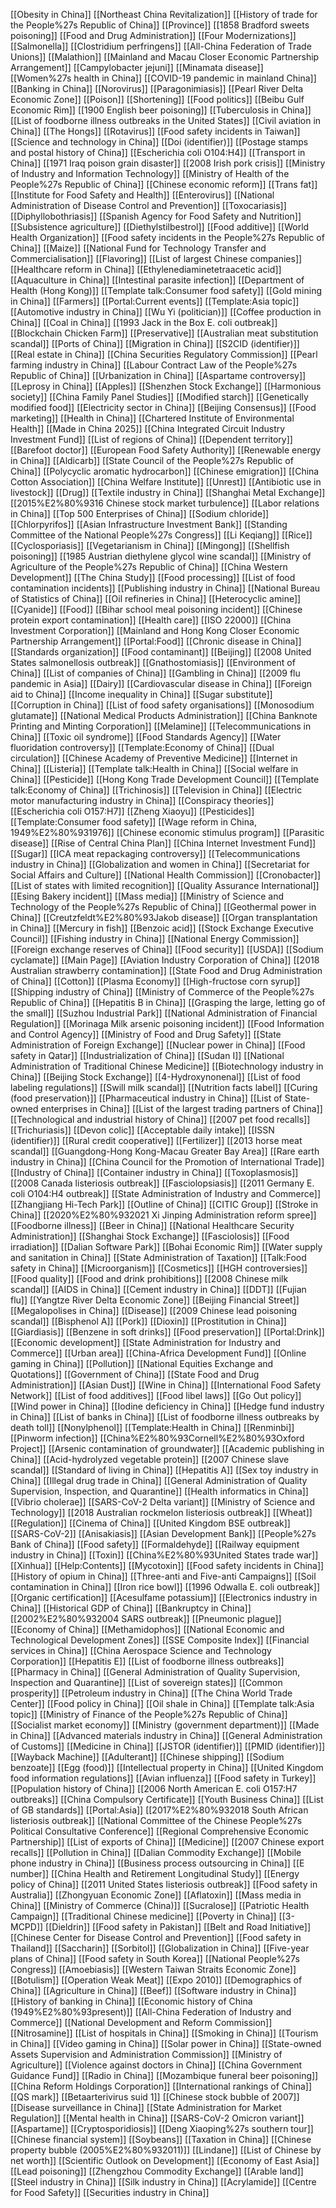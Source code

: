 [[Obesity in China]]
[[Northeast China Revitalization]]
[[History of trade for the People%27s Republic of China]]
[[Province]]
[[1858 Bradford sweets poisoning]]
[[Food and Drug Administration]]
[[Four Modernizations]]
[[Salmonella]]
[[Clostridium perfringens]]
[[All-China Federation of Trade Unions]]
[[Malathion]]
[[Mainland and Macau Closer Economic Partnership Arrangement]]
[[Campylobacter jejuni]]
[[Minamata disease]]
[[Women%27s health in China]]
[[COVID-19 pandemic in mainland China]]
[[Banking in China]]
[[Norovirus]]
[[Paragonimiasis]]
[[Pearl River Delta Economic Zone]]
[[Poison]]
[[Shortening]]
[[Food politics]]
[[Beibu Gulf Economic Rim]]
[[1900 English beer poisoning]]
[[Tuberculosis in China]]
[[List of foodborne illness outbreaks in the United States]]
[[Civil aviation in China]]
[[The Hongs]]
[[Rotavirus]]
[[Food safety incidents in Taiwan]]
[[Science and technology in China]]
[[Doi (identifier)]]
[[Postage stamps and postal history of China]]
[[Escherichia coli O104:H4]]
[[Transport in China]]
[[1971 Iraq poison grain disaster]]
[[2008 Irish pork crisis]]
[[Ministry of Industry and Information Technology]]
[[Ministry of Health of the People%27s Republic of China]]
[[Chinese economic reform]]
[[Trans fat]]
[[Institute for Food Safety and Health]]
[[Enterovirus]]
[[National Administration of Disease Control and Prevention]]
[[Toxocariasis]]
[[Diphyllobothriasis]]
[[Spanish Agency for Food Safety and Nutrition]]
[[Subsistence agriculture]]
[[Diethylstilbestrol]]
[[Food additive]]
[[World Health Organization]]
[[Food safety incidents in the People%27s Republic of China]]
[[Maize]]
[[National Fund for Technology Transfer and Commercialisation]]
[[Flavoring]]
[[List of largest Chinese companies]]
[[Healthcare reform in China]]
[[Ethylenediaminetetraacetic acid]]
[[Aquaculture in China]]
[[Intestinal parasite infection]]
[[Department of Health (Hong Kong)]]
[[Template talk:Consumer food safety]]
[[Gold mining in China]]
[[Farmers]]
[[Portal:Current events]]
[[Template:Asia topic]]
[[Automotive industry in China]]
[[Wu Yi (politician)]]
[[Coffee production in China]]
[[Coal in China]]
[[1993 Jack in the Box E. coli outbreak]]
[[Blockchain Chicken Farm]]
[[Preservative]]
[[Australian meat substitution scandal]]
[[Ports of China]]
[[Migration in China]]
[[S2CID (identifier)]]
[[Real estate in China]]
[[China Securities Regulatory Commission]]
[[Pearl farming industry in China]]
[[Labour Contract Law of the People%27s Republic of China]]
[[Urbanization in China]]
[[Aspartame controversy]]
[[Leprosy in China]]
[[Apples]]
[[Shenzhen Stock Exchange]]
[[Harmonious society]]
[[China Family Panel Studies]]
[[Modified starch]]
[[Genetically modified food]]
[[Electricity sector in China]]
[[Beijing Consensus]]
[[Food marketing]]
[[Health in China]]
[[Chartered Institute of Environmental Health]]
[[Made in China 2025]]
[[China Integrated Circuit Industry Investment Fund]]
[[List of regions of China]]
[[Dependent territory]]
[[Barefoot doctor]]
[[European Food Safety Authority]]
[[Renewable energy in China]]
[[Aldicarb]]
[[State Council of the People%27s Republic of China]]
[[Polycyclic aromatic hydrocarbon]]
[[Chinese emigration]]
[[China Cotton Association]]
[[China Welfare Institute]]
[[Unrest]]
[[Antibiotic use in livestock]]
[[Drug]]
[[Textile industry in China]]
[[Shanghai Metal Exchange]]
[[2015%E2%80%9316 Chinese stock market turbulence]]
[[Labor relations in China]]
[[Top 500 Enterprises of China]]
[[Sodium chloride]]
[[Chlorpyrifos]]
[[Asian Infrastructure Investment Bank]]
[[Standing Committee of the National People%27s Congress]]
[[Li Keqiang]]
[[Rice]]
[[Cyclosporiasis]]
[[Vegetarianism in China]]
[[Mingong]]
[[Shellfish poisoning]]
[[1985 Austrian diethylene glycol wine scandal]]
[[Ministry of Agriculture of the People%27s Republic of China]]
[[China Western Development]]
[[The China Study]]
[[Food processing]]
[[List of food contamination incidents]]
[[Publishing industry in China]]
[[National Bureau of Statistics of China]]
[[Oil refineries in China]]
[[Heterocyclic amine]]
[[Cyanide]]
[[Food]]
[[Bihar school meal poisoning incident]]
[[Chinese protein export contamination]]
[[Health care]]
[[ISO 22000]]
[[China Investment Corporation]]
[[Mainland and Hong Kong Closer Economic Partnership Arrangement]]
[[Portal:Food]]
[[Chronic disease in China]]
[[Standards organization]]
[[Food contaminant]]
[[Beijing]]
[[2008 United States salmonellosis outbreak]]
[[Gnathostomiasis]]
[[Environment of China]]
[[List of companies of China]]
[[Gambling in China]]
[[2009 flu pandemic in Asia]]
[[Dairy]]
[[Cardiovascular disease in China]]
[[Foreign aid to China]]
[[Income inequality in China]]
[[Sugar substitute]]
[[Corruption in China]]
[[List of food safety organisations]]
[[Monosodium glutamate]]
[[National Medical Products Administration]]
[[China Banknote Printing and Minting Corporation]]
[[Melamine]]
[[Telecommunications in China]]
[[Toxic oil syndrome]]
[[Food Standards Agency]]
[[Water fluoridation controversy]]
[[Template:Economy of China]]
[[Dual circulation]]
[[Chinese Academy of Preventive Medicine]]
[[Internet in China]]
[[Listeria]]
[[Template talk:Health in China]]
[[Social welfare in China]]
[[Pesticide]]
[[Hong Kong Trade Development Council]]
[[Template talk:Economy of China]]
[[Trichinosis]]
[[Television in China]]
[[Electric motor manufacturing industry in China]]
[[Conspiracy theories]]
[[Escherichia coli O157:H7]]
[[Zheng Xiaoyu]]
[[Pesticides]]
[[Template:Consumer food safety]]
[[Wage reform in China, 1949%E2%80%931976]]
[[Chinese economic stimulus program]]
[[Parasitic disease]]
[[Rise of Central China Plan]]
[[China Internet Investment Fund]]
[[Sugar]]
[[ICA meat repackaging controversy]]
[[Telecommunications industry in China]]
[[Globalization and women in China]]
[[Secretariat for Social Affairs and Culture]]
[[National Health Commission]]
[[Cronobacter]]
[[List of states with limited recognition]]
[[Quality Assurance International]]
[[Esing Bakery incident]]
[[Mass media]]
[[Ministry of Science and Technology of the People%27s Republic of China]]
[[Geothermal power in China]]
[[Creutzfeldt%E2%80%93Jakob disease]]
[[Organ transplantation in China]]
[[Mercury in fish]]
[[Benzoic acid]]
[[Stock Exchange Executive Council]]
[[Fishing industry in China]]
[[National Energy Commission]]
[[Foreign exchange reserves of China]]
[[Food security]]
[[USDA]]
[[Sodium cyclamate]]
[[Main Page]]
[[Aviation Industry Corporation of China]]
[[2018 Australian strawberry contamination]]
[[State Food and Drug Administration of China]]
[[Cotton]]
[[Plasma Economy]]
[[High-fructose corn syrup]]
[[Shipping industry of China]]
[[Ministry of Commerce of the People%27s Republic of China]]
[[Hepatitis B in China]]
[[Grasping the large, letting go of the small]]
[[Suzhou Industrial Park]]
[[National Administration of Financial Regulation]]
[[Morinaga Milk arsenic poisoning incident]]
[[Food Information and Control Agency]]
[[Ministry of Food and Drug Safety]]
[[State Administration of Foreign Exchange]]
[[Nuclear power in China]]
[[Food safety in Qatar]]
[[Industrialization of China]]
[[Sudan I]]
[[National Administration of Traditional Chinese Medicine]]
[[Biotechnology industry in China]]
[[Beijing Stock Exchange]]
[[4-Hydroxynonenal]]
[[List of food labeling regulations]]
[[Swill milk scandal]]
[[Nutrition facts label]]
[[Curing (food preservation)]]
[[Pharmaceutical industry in China]]
[[List of State-owned enterprises in China]]
[[List of the largest trading partners of China]]
[[Technological and industrial history of China]]
[[2007 pet food recalls]]
[[Trichuriasis]]
[[Devon colic]]
[[Acceptable daily intake]]
[[ISSN (identifier)]]
[[Rural credit cooperative]]
[[Fertilizer]]
[[2013 horse meat scandal]]
[[Guangdong-Hong Kong-Macau Greater Bay Area]]
[[Rare earth industry in China]]
[[China Council for the Promotion of International Trade]]
[[Industry of China]]
[[Container industry in China]]
[[Toxoplasmosis]]
[[2008 Canada listeriosis outbreak]]
[[Fasciolopsiasis]]
[[2011 Germany E. coli O104:H4 outbreak]]
[[State Administration of Industry and Commerce]]
[[Zhangjiang Hi-Tech Park]]
[[Outline of China]]
[[CITIC Group]]
[[Stroke in China]]
[[2020%E2%80%932021 Xi Jinping Administration reform spree]]
[[Foodborne illness]]
[[Beer in China]]
[[National Healthcare Security Administration]]
[[Shanghai Stock Exchange]]
[[Fasciolosis]]
[[Food irradiation]]
[[Dalian Software Park]]
[[Bohai Economic Rim]]
[[Water supply and sanitation in China]]
[[State Administration of Taxation]]
[[Talk:Food safety in China]]
[[Microorganism]]
[[Cosmetics]]
[[HGH controversies]]
[[Food quality]]
[[Food and drink prohibitions]]
[[2008 Chinese milk scandal]]
[[AIDS in China]]
[[Cement industry in China]]
[[DDT]]
[[Fujian flu]]
[[Yangtze River Delta Economic Zone]]
[[Beijing Financial Street]]
[[Megalopolises in China]]
[[Disease]]
[[2009 Chinese lead poisoning scandal]]
[[Bisphenol A]]
[[Pork]]
[[Dioxin]]
[[Prostitution in China]]
[[Giardiasis]]
[[Benzene in soft drinks]]
[[Food preservation]]
[[Portal:Drink]]
[[Economic development]]
[[State Administration for Industry and Commerce]]
[[Urban area]]
[[China-Africa Development Fund]]
[[Online gaming in China]]
[[Pollution]]
[[National Equities Exchange and Quotations]]
[[Government of China]]
[[State Food and Drug Administration]]
[[Asian Dust]]
[[Wine in China]]
[[International Food Safety Network]]
[[List of food additives]]
[[Food libel laws]]
[[Go Out policy]]
[[Wind power in China]]
[[Iodine deficiency in China]]
[[Hedge fund industry in China]]
[[List of banks in China]]
[[List of foodborne illness outbreaks by death toll]]
[[Nonylphenol]]
[[Template:Health in China]]
[[Renminbi]]
[[Pinworm infection]]
[[China%E2%80%93Cornell%E2%80%93Oxford Project]]
[[Arsenic contamination of groundwater]]
[[Academic publishing in China]]
[[Acid-hydrolyzed vegetable protein]]
[[2007 Chinese slave scandal]]
[[Standard of living in China]]
[[Hepatitis A]]
[[Sex toy industry in China]]
[[Illegal drug trade in China]]
[[General Administration of Quality Supervision, Inspection, and Quarantine]]
[[Health informatics in China]]
[[Vibrio cholerae]]
[[SARS-CoV-2 Delta variant]]
[[Ministry of Science and Technology]]
[[2018 Australian rockmelon listeriosis outbreak]]
[[Wheat]]
[[Regulation]]
[[Cinema of China]]
[[United Kingdom BSE outbreak]]
[[SARS-CoV-2]]
[[Anisakiasis]]
[[Asian Development Bank]]
[[People%27s Bank of China]]
[[Food safety]]
[[Formaldehyde]]
[[Railway equipment industry in China]]
[[Toxin]]
[[China%E2%80%93United States trade war]]
[[Xinhua]]
[[Help:Contents]]
[[Mycotoxin]]
[[Food safety incidents in China]]
[[History of opium in China]]
[[Three-anti and Five-anti Campaigns]]
[[Soil contamination in China]]
[[Iron rice bowl]]
[[1996 Odwalla E. coli outbreak]]
[[Organic certification]]
[[Acesulfame potassium]]
[[Electronics industry in China]]
[[Historical GDP of China]]
[[Bankruptcy in China]]
[[2002%E2%80%932004 SARS outbreak]]
[[Pneumonic plague]]
[[Economy of China]]
[[Methamidophos]]
[[National Economic and Technological Development Zones]]
[[SSE Composite Index]]
[[Financial services in China]]
[[China Aerospace Science and Technology Corporation]]
[[Hepatitis E]]
[[List of foodborne illness outbreaks]]
[[Pharmacy in China]]
[[General Administration of Quality Supervision, Inspection and Quarantine]]
[[List of sovereign states]]
[[Common prosperity]]
[[Petroleum industry in China]]
[[The China World Trade Center]]
[[Food policy in China]]
[[Oil shale in China]]
[[Template talk:Asia topic]]
[[Ministry of Finance of the People%27s Republic of China]]
[[Socialist market economy]]
[[Ministry (government department)]]
[[Made in China]]
[[Advanced materials industry in China]]
[[General Administration of Customs]]
[[Medicine in China]]
[[JSTOR (identifier)]]
[[PMID (identifier)]]
[[Wayback Machine]]
[[Adulterant]]
[[Chinese shipping]]
[[Sodium benzoate]]
[[Egg (food)]]
[[Intellectual property in China]]
[[United Kingdom food information regulations]]
[[Avian influenza]]
[[Food safety in Turkey]]
[[Population history of China]]
[[2006 North American E. coli O157:H7 outbreaks]]
[[China Compulsory Certificate]]
[[Youth Business China]]
[[List of GB standards]]
[[Portal:Asia]]
[[2017%E2%80%932018 South African listeriosis outbreak]]
[[National Committee of the Chinese People%27s Political Consultative Conference]]
[[Regional Comprehensive Economic Partnership]]
[[List of exports of China]]
[[Medicine]]
[[2007 Chinese export recalls]]
[[Pollution in China]]
[[Dalian Commodity Exchange]]
[[Mobile phone industry in China]]
[[Business process outsourcing in China]]
[[E number]]
[[China Health and Retirement Longitudinal Study]]
[[Energy policy of China]]
[[2011 United States listeriosis outbreak]]
[[Food safety in Australia]]
[[Zhongyuan Economic Zone]]
[[Aflatoxin]]
[[Mass media in China]]
[[Ministry of Commerce (China)]]
[[Sucralose]]
[[Patriotic Health Campaign]]
[[Traditional Chinese medicine]]
[[Poverty in China]]
[[3-MCPD]]
[[Dieldrin]]
[[Food safety in Pakistan]]
[[Belt and Road Initiative]]
[[Chinese Center for Disease Control and Prevention]]
[[Food safety in Thailand]]
[[Saccharin]]
[[Sorbitol]]
[[Globalization in China]]
[[Five-year plans of China]]
[[Food safety in South Korea]]
[[National People%27s Congress]]
[[Amoebiasis]]
[[Western Taiwan Straits Economic Zone]]
[[Botulism]]
[[Operation Weak Meat]]
[[Expo 2010]]
[[Demographics of China]]
[[Agriculture in China]]
[[Beef]]
[[Software industry in China]]
[[History of banking in China]]
[[Economic history of China (1949%E2%80%93present)]]
[[All-China Federation of Industry and Commerce]]
[[National Development and Reform Commission]]
[[Nitrosamine]]
[[List of hospitals in China]]
[[Smoking in China]]
[[Tourism in China]]
[[Video gaming in China]]
[[Solar power in China]]
[[State-owned Assets Supervision and Administration Commission]]
[[Ministry of Agriculture]]
[[Violence against doctors in China]]
[[China Government Guidance Fund]]
[[Radio in China]]
[[Mozambique funeral beer poisoning]]
[[China Reform Holdings Corporation]]
[[International rankings of China]]
[[QS mark]]
[[Betaarterivirus suid 1]]
[[Chinese stock bubble of 2007]]
[[Disease surveillance in China]]
[[State Administration for Market Regulation]]
[[Mental health in China]]
[[SARS-CoV-2 Omicron variant]]
[[Aspartame]]
[[Cryptosporidiosis]]
[[Deng Xiaoping%27s southern tour]]
[[Chinese financial system]]
[[Soybeans]]
[[Taxation in China]]
[[Chinese property bubble (2005%E2%80%932011)]]
[[Lindane]]
[[List of Chinese by net worth]]
[[Scientific Outlook on Development]]
[[Economy of East Asia]]
[[Lead poisoning]]
[[Zhengzhou Commodity Exchange]]
[[Arable land]]
[[Steel industry in China]]
[[Silk industry in China]]
[[Acrylamide]]
[[Centre for Food Safety]]
[[Securities industry in China]]
